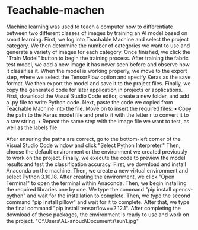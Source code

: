 
# Teachable-machen
Machine learning was used to teach a computer how to differentiate between two different classes of images by training an AI model based on smart learning.
First, we log into Teachable Machine and select the project category. We then determine the number of categories we want to use and generate a variety of images for each category.
Once finished, we click the "Train Model" button to begin the training process. After training the fabric test model, we add a new image it has never seen before and observe how it classifies it.
When the model is working properly, we move to the export step, where we select the TensorFlow option and specify Keras as the save format.
We then export the model and save it to the project files. Finally, we copy the generated code for later application in projects or applications.
First, download the Visual Studio Code editor, create a new folder, and add a .py file to write Python code.
Next, paste the code we copied from Teachable Machine into the file.
Move on to insert the required files:
• Copy the path to the Keras model file and prefix it with the letter r to convert it to a raw string.
• Repeat the same step with the image file we want to test, as well as the labels file.

After ensuring the paths are correct, go to the bottom-left corner of the Visual Studio Code window and click "Select Python Interpreter." Then, choose the default environment or the environment we created previously to work on the project.
Finally, we execute the code to preview the model results and test the classification accuracy.
First, we download and install Anaconda on the machine. Then, we create a new virtual environment and select Python 3.10.18. After creating the environment, we click "Open Terminal" to open the terminal within Anaconda. Then, we begin installing the required libraries one by one. We type the command "pip install opencv-python" and wait for the installation to complete. Then, we type the second command "pip install pillow" and wait for it to complete. After that, we type the final command "pip install tensorflow==2.12.1". After completing the download of these packages, the environment is ready to use and work on the project.
"C:\Users\AL-anoud\Documents\sun1.jpg"
